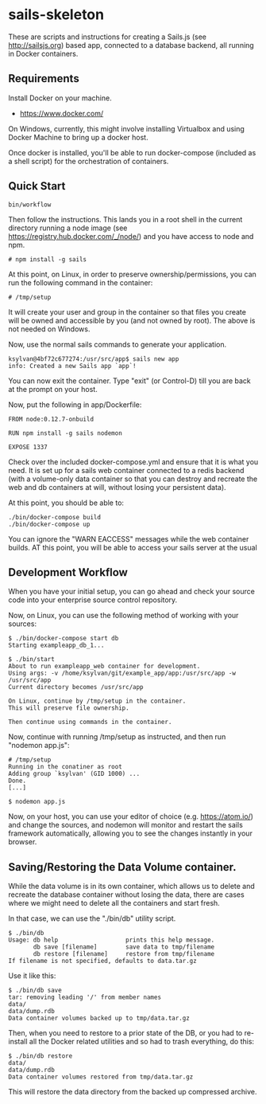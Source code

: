 # sails-skeleton

These are scripts and instructions for creating a Sails.js (see http://sailsjs.org) based app, connected
to a database backend, all running in Docker containers.

## Requirements

Install Docker on your machine.

* https://www.docker.com/

On Windows, currently, this might involve installing Virtualbox and using Docker Machine to
bring up a docker host.

Once docker is installed, you'll be able to run docker-compose (included as a shell script) for the
orchestration of containers.

## Quick Start

    bin/workflow

Then follow the instructions. This lands you in a root shell in the current directory running a node image
(see https://registry.hub.docker.com/_/node/) and you have access to node and npm.

    # npm install -g sails

At this point, on Linux, in order to preserve ownership/permissions, you can run the following
command in the container:

    # /tmp/setup

It will create your user and group in the container so that files you create will be owned and
accessible by you (and not owned by root). The above is not needed on Windows.

Now, use the normal sails commands to generate your application.

    ksylvan@4bf72c677274:/usr/src/app$ sails new app
    info: Created a new Sails app `app`!

You can now exit the container. Type "exit" (or Control-D) till you are back at the prompt on your host.

Now, put the following in app/Dockerfile:

    FROM node:0.12.7-onbuild

    RUN npm install -g sails nodemon

    EXPOSE 1337

Check over the included docker-compose.yml and ensure that it is what you need. It is set up for a
sails web container connected to a redis backend (with a volume-only data container so that you
can destroy and recreate the web and db containers at will, without losing your persistent data).

At this point, you should be able to:

    ./bin/docker-compose build
    ./bin/docker-compose up

You can ignore the "WARN EACCESS" messages while the web container builds. AT this point, you will
be able to access your sails server at the usual

## Development Workflow

When you have your initial setup, you can go ahead and check your source code into your
enterprise source control repository.

Now, on Linux, you can use the following method of working with your sources:

    $ ./bin/docker-compose start db
    Starting exampleapp_db_1...

    $ ./bin/start
    About to run exampleapp_web container for development.
    Using args: -v /home/ksylvan/git/example_app/app:/usr/src/app -w /usr/src/app
    Current directory becomes /usr/src/app

    On Linux, continue by /tmp/setup in the container.
    This will preserve file ownership.

    Then continue using commands in the container.

Now, continue with running /tmp/setup as instructed, and then run "nodemon app.js":

    # /tmp/setup
    Running in the conatiner as root
    Adding group `ksylvan' (GID 1000) ...
    Done.
    [...]

    $ nodemon app.js

Now, on your host, you can use your editor of choice (e.g. https://atom.io/) and change the sources,
and nodemon will monitor and restart the sails framework automatically, allowing you to see the changes
instantly in your browser.

## Saving/Restoring the Data Volume container.

While the data volume is in its own container, which allows us to delete and recreate the database
container without losing the data, there are cases where we might need to delete all the containers
and start fresh.

In that case, we can use the "./bin/db" utility script.

    $ ./bin/db
    Usage: db help                   prints this help message.
           db save [filename]        save data to tmp/filename
           db restore [filename]     restore from tmp/filename
    If filename is not specified, defaults to data.tar.gz

Use it like this:

    $ ./bin/db save
    tar: removing leading '/' from member names
    data/
    data/dump.rdb
    Data container volumes backed up to tmp/data.tar.gz

Then, when you need to restore to a prior state of the DB, or you had to
re-install all the Docker related utilities and so had to trash everything,
do this:

    $ ./bin/db restore
    data/
    data/dump.rdb
    Data container volumes restored from tmp/data.tar.gz

This will restore the data directory from the backed up compressed archive.
